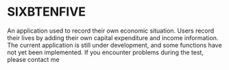# SIXBTENFIVE
An application used to record their own economic situation. Users record their lives by adding their own capital expenditure and income information. The current application is still under development, and some functions have not yet been implemented. If you encounter problems during the test, please contact me
